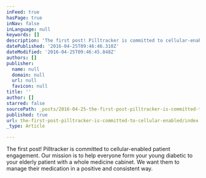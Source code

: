 ```yaml
---
inFeed: true
hasPage: true
inNav: false
inLanguage: null
keywords: []
description: 'The first post! Pilltracker is committed to cellular-enabled patient engagement. Our mission is to help everyone form your young diabetic to your elderly patient with a whole medicine cabinet. We want them to manage their medication in a positive and consistent way.'
datePublished: '2016-04-25T09:46:46.310Z'
dateModified: '2016-04-25T09:46:45.848Z'
authors: []
publisher:
  name: null
  domain: null
  url: null
  favicon: null
title: ''
author: []
starred: false
sourcePath: _posts/2016-04-25-the-first-post-pilltracker-is-committed-to-cellular-enabled.md
published: true
url: the-first-post-pilltracker-is-committed-to-cellular-enabled/index.html
_type: Article

---
```

The first post! Pilltracker is committed to cellular-enabled patient engagement. Our mission is to help everyone form your young diabetic to your elderly patient with a whole medicine cabinet. We want them to manage their medication in a positive and consistent way.